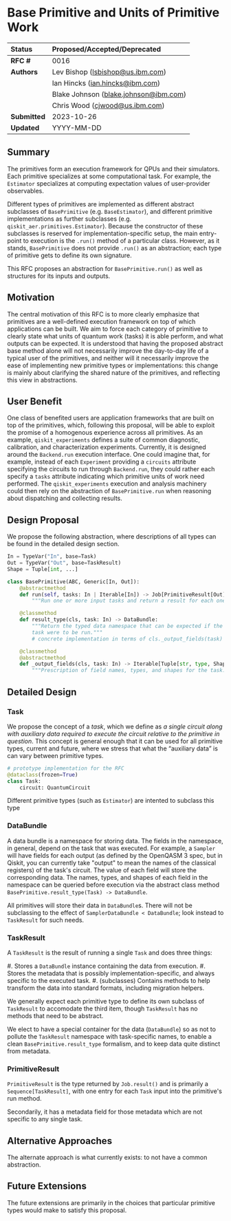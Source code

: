 # Base Primitive and Units of Primitive Work

| **Status**        | **Proposed/Accepted/Deprecated**             |
|:------------------|:---------------------------------------------|
| **RFC #**         | 0016                                         |
| **Authors**       | Lev Bishop (lsbishop@us.ibm.com)             |
|                   | Ian Hincks (ian.hincks@ibm.com)              |
|                   | Blake Johnson (blake.johnson@ibm.com)        |
|                   | Chris Wood (cjwood@us.ibm.com)               |
| **Submitted**     | 2023-10-26                                   |
| **Updated**       | YYYY-MM-DD     

## Summary

The primitives form an execution framework for QPUs and their simulators.
Each primitive specializes at some computational task.
For example, the `Estimator` specializes at computing expectation values of user-provider observables.

Different types of primitives are implemented as different abstract subclasses of `BasePrimitive` (e.g. `BaseEstimator`), and different primitive implementations as further subclasses (e.g. `qiskit_aer.primitives.Estimator`).
Because the constructor of these subclasses is reserved for implementation-specific setup, the main entry-point to execution is the `.run()` method of a particular class.
However, as it stands, `BasePrimitive` does not provide `.run()` as an abstraction; each type of primitive gets to define its own signature.

This RFC proposes an abstraction for `BasePrimitive.run()` as well as structures for its inputs and outputs.

## Motivation

The central motivation of this RFC is to more clearly emphasize that primitives are a well-defined execution framework on top of which applications can be built.
We aim to force each category of primitive to clearly state what units of quantum work (tasks) it is able perform, and what outputs can be expected.
It is understood that having the proposed abstract base method alone will not necessarily improve the day-to-day life of a typical user of the primitives, and neither will it necessarily improve the ease of implementing new primitive types or implementations: this change is mainly about clarifying the shared nature of the primitives, and reflecting this view in abstractions.

## User Benefit

One class of benefited users are application frameworks that are built on top of the primitives, which, following this proposal, will be able to exploit the promise of a homogenous experience across all primitives.
As an example, `qiskit_experiments` defines a suite of common diagnostic, calibration, and characterization experiments.
Currently, it is designed around the `Backend.run` execution interface.
One could imagine that, for example, instead of each `Experiment` providing a `circuits` attribute specifying the circuits to run through `Backend.run`, they could rather each specify a `tasks` attribute indicating which primitive units of work need performed.
The `qiskit_experiments` execution and analysis machinery could then rely on the abstraction of `BasePrimitive.run` when reasoning about dispatching and collecting results.

## Design Proposal

We propose the following abstraction, where descriptions of all types can be found in the detailed design section.

```python
In = TypeVar("In", base=Task)
Out = TypeVar("Out", base=TaskResult)
Shape = Tuple[int, ...]

class BasePrimitive(ABC, Generic[In, Out]):
    @abstractmethod
    def run(self, tasks: In | Iterable[In]) -> Job[PrimitiveResult[Out]]:
        """Run one or more input tasks and return a result for each one."""

    @classmethod
    def result_type(cls, task: In) -> DataBundle:
        """Return the typed data namespace that can be expected if the given 
        task were to be run."""
        # concrete implementation in terms of cls._output_fields(task)

    @classmethod
    @abstractmethod
    def _output_fields(cls, task: In) -> Iterable[Tuple[str, type, Shape]]:
        """Prescription of field names, types, and shapes for the task."""
```

## Detailed Design

### Task

We propose the concept of a _task_, which we define as _a single circuit along with auxiliary data required to execute the circuit relative to the primitive in question_. This concept is general enough that it can be used for all primitive types, current and future, where we stress that what the “auxiliary data” is can vary between primitive types. 

```python
# prototype implementation for the RFC
@dataclass(frozen=True)
class Task:
    circuit: QuantumCircuit
```

Different primitive types (such as `Estimator`) are intented to subclass this type

### DataBundle

A data bundle is a namespace for storing data.
The fields in the namespace, in general, depend on the task that was executed.
For example, a `Sampler` will have fields for each output (as defined by the OpenQASM 3 spec, but in Qiskit, you can currently take "output" to mean the names of the classical registers) of the task's circuit.
The value of each field will store the corresponding data.
The names, types, and shapes of each field in the namespace can be queried before execution via the abstract class method `BasePrimitive.result_type(Task) -> DataBundle`.

All primitives will store their data in `DataBundle`s.
There will not be subclassing to the effect of `SamplerDataBundle < DataBundle`; look instead to `TaskResult` for such needs.

### TaskResult

A `TaskResult` is the result of running a single `Task` and does three things:

  #. Stores a `DataBundle` instance containing the data from execution.
  #. Stores the metadata that is possibly implementation-specific, and always specific to the executed task.
  #. (subclasses) Contains methods to help transform the data into standard formats, including migration helpers.

We generally expect each primitive type to define its own subclass of `TaskResult` to accomodate the third item, though `TaskResult` has no methods that need to be abstract.

We elect to have a special container for the data (`DataBundle`) so as not to pollute the `TaskResult` namespace with task-specific names, to enable a clean `BasePrimitive.result_type` formalism, and to keep data quite distinct from metadata.

### PrimitiveResult

`PrimitiveResult` is the type returned by `Job.result()` and is primarily a `Sequence[TaskResult]`, with one entry for each `Task` input into the primitive's run method.

Secondarily, it has a metadata field for those metadata which are not specific to any single task.

## Alternative Approaches

The alternate approach is what currently exists: to not have a common abstraction.

## Future Extensions

The future extensions are primarily in the choices that particular primitive types would make to satisfy this proposal.